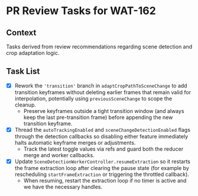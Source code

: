 # PR Review Tasks for WAT-162

## Context
Tasks derived from review recommendations regarding scene detection and crop adaptation logic.

## Task List
- [x] Rework the `'transition'` branch in `adaptCropPathToSceneChange` to add transition keyframes without deleting earlier frames that remain valid for interpolation, potentially using `previousSceneChange` to scope the cleanup.
  - Preserve keyframes outside a tight transition window (and always keep the last pre-transition frame) before appending the new transition keyframe.
- [x] Thread the `autoTrackingEnabled` and `sceneChangeDetectionEnabled` flags through the detection callbacks so disabling either feature immediately halts automatic keyframe merges or adjustments.
  - Track the latest toggle values via refs and guard both the reducer merge and worker callbacks.
- [x] Update `SceneDetectionWorkerController.resumeExtraction` so it restarts the frame extraction loop after clearing the pause state (for example by rescheduling `startFrameExtraction` or triggering the throttled callback).
  - When resuming, restart the extraction loop if no timer is active and we have the necessary handles.
